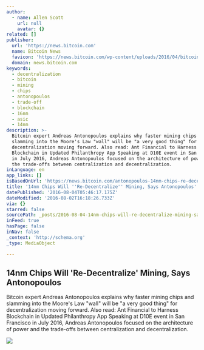 ```yaml
---
author:
  - name: Allen Scott
    url: null
    avatar: {}
related: []
publisher:
  url: 'https://news.bitcoin.com'
  name: Bitcoin News
  favicon: 'https://news.bitcoin.com/wp-content/uploads/2016/04/bitcoin_fav.png'
  domain: news.bitcoin.com
keywords:
  - decentralization
  - bitcoin
  - mining
  - chips
  - antonopoulos
  - trade-off
  - blockchain
  - 16nm
  - asic
  - 14nm
description: >-
  Bitcoin expert Andreas Antonopoulos explains why faster mining chips and
  slamming into the Moore's Law "wall" will be "a very good thing" for
  decentralization moving forward. Also read: Ant Financial to Harness
  Blockchain in Updated Philanthropy App Speaking at D10E event in San Francisco
  in July 2016, Andreas Antonopoulos focused on the architecture of power and
  the trade-offs between centralization and decentralization.
inLanguage: en
app_links: []
isBasedOnUrl: 'https://news.bitcoin.com/antonopoulos-14nm-chips-re-decentralize/'
title: '14nm Chips Will ''Re-Decentralize'' Mining, Says Antonopoulos'
datePublished: '2016-08-04T05:46:17.175Z'
dateModified: '2016-08-02T16:18:26.733Z'
via: {}
starred: false
sourcePath: _posts/2016-08-04-14nm-chips-will-re-decentralize-mining-says-antonopoulos.md
inFeed: true
hasPage: false
inNav: false
_context: 'http://schema.org'
_type: MediaObject

---
```

<article style=""><h1>14nm Chips Will 'Re-Decentralize' Mining, Says Antonopoulos</h1><p>Bitcoin expert Andreas Antonopoulos explains why faster mining chips and slamming into the Moore's Law "wall" will be "a very good thing" for decentralization moving forward. Also read: Ant Financial to Harness Blockchain in Updated Philanthropy App Speaking at D10E event in San Francisco in July 2016, Andreas Antonopoulos focused on the architecture of power and the trade-offs between centralization and decentralization.</p><img src="https://news.bitcoin.com/wp-content/uploads/2016/08/Andres.png" /></article>